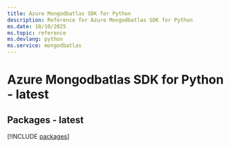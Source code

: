 ```yaml
---
title: Azure Mongodbatlas SDK for Python
description: Reference for Azure Mongodbatlas SDK for Python
ms.date: 10/10/2025
ms.topic: reference
ms.devlang: python
ms.service: mongodbatlas
---
```

# Azure Mongodbatlas SDK for Python - latest
## Packages - latest
[!INCLUDE [packages](mongodbatlas-index.md)]